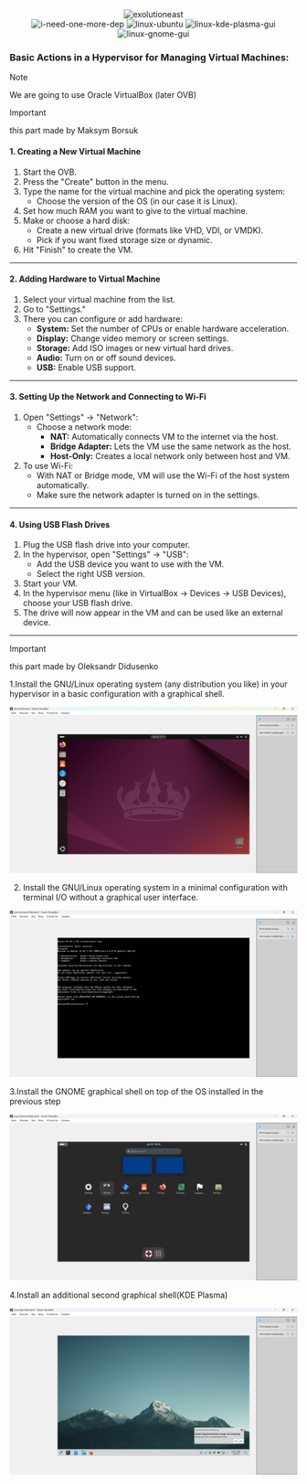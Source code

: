 
<div align="center">
  <img src="https://github.com/user-attachments/assets/dcdd0d7c-164c-4a93-a6d8-84b6015c07aa" height="200" width="300" alt="exolutioneast">
</div>

<div align="center">
  <img src="https://github.com/user-attachments/assets/e07ef49b-2b7f-461c-a0da-f55f6aab7317" alt="i-need-one-more-dep">
  <img src="https://github.com/user-attachments/assets/b4a29003-d0da-4248-bf07-1f49b72ba70c" alt="linux-ubuntu">
  <img src="https://github.com/user-attachments/assets/26202f10-9dfb-45c4-a997-b90b1ea1808c" alt="linux-kde-plasma-gui">
  <img src="https://github.com/user-attachments/assets/567fb209-0cf7-41ea-ab04-948bc42783b8" alt="linux-gnome-gui">
</div>



### Basic Actions in a Hypervisor for Managing Virtual Machines:

>[!NOTE]
>We are going to use Oracle VirtualBox (later OVB)

>[!IMPORTANT]
> this part made by Maksym Borsuk



#### **1. Creating a New Virtual Machine**
1. Start the OVB.  
2. Press the "Create" button in the menu.  
3. Type the name for the virtual machine and pick the operating system:  
   - Choose the version of the OS (in our case it is Linux).  
4. Set how much RAM you want to give to the virtual machine.  
5. Make or choose a hard disk:  
   - Create a new virtual drive (formats like VHD, VDI, or VMDK).  
   - Pick if you want fixed storage size or dynamic.  
6. Hit "Finish" to create the VM.

---

#### **2. Adding Hardware to Virtual Machine**
1. Select your virtual machine from the list.  
2. Go to "Settings."  
3. There you can configure or add hardware:  
   - **System:** Set the number of CPUs or enable hardware acceleration.  
   - **Display:** Change video memory or screen settings.  
   - **Storage:** Add ISO images or new virtual hard drives.  
   - **Audio:** Turn on or off sound devices.  
   - **USB:** Enable USB support.

---

#### **3. Setting Up the Network and Connecting to Wi-Fi**
1. Open "Settings" → "Network":  
   - Choose a network mode:  
     - **NAT:** Automatically connects VM to the internet via the host.  
     - **Bridge Adapter:** Lets the VM use the same network as the host.  
     - **Host-Only:** Creates a local network only between host and VM.  
2. To use Wi-Fi:  
   - With NAT or Bridge mode, VM will use the Wi-Fi of the host system automatically.  
   - Make sure the network adapter is turned on in the settings.

---

#### **4. Using USB Flash Drives**
1. Plug the USB flash drive into your computer.  
2. In the hypervisor, open "Settings" → "USB":  
   - Add the USB device you want to use with the VM.  
   - Select the right USB version.  
3. Start your VM.  
4. In the hypervisor menu (like in VirtualBox → Devices → USB Devices), choose your USB flash drive.  
5. The drive will now appear in the VM and can be used like an external device.

---

>[!IMPORTANT]
> this part made by Oleksandr Didusenko

1.Install the GNU/Linux operating system (any distribution you like) in your hypervisor in a basic configuration with a graphical shell.

![Ubuntu](https://github.com/refilutub/operationsystems/blob/СРС_WORK-CASE-№2/linux.png)

2. Install the GNU/Linux operating system in a minimal configuration with terminal I/O without a graphical user interface.
 
![Terminal](https://github.com/refilutub/operationsystems/blob/СРС_WORK-CASE-№2/Linux_terminal.png)

3.Install the GNOME graphical shell on top of the OS installed in the previous step

![GNOME](https://github.com/refilutub/operationsystems/blob/СРС_WORK-CASE-№2/Linux_gnome.png)

4.Install an additional second graphical shell(KDE Plasma)

![KDE](https://github.com/refilutub/operationsystems/blob/СРС_WORK-CASE-№2/Linux_kde.png)
